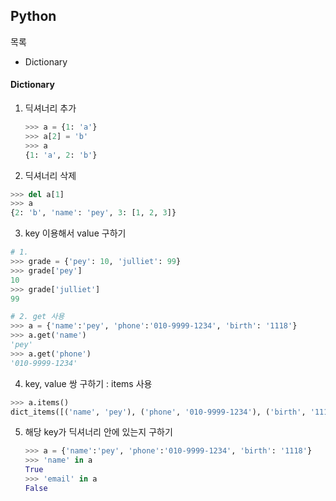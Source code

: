 ## Python

목록

- Dictionary



#### Dictionary

1. 딕셔너리 추가

   ```python
   >>> a = {1: 'a'}
   >>> a[2] = 'b'
   >>> a
   {1: 'a', 2: 'b'}
   ```

2.   딕셔너리 삭제

   ```python
   >>> del a[1]
   >>> a
   {2: 'b', 'name': 'pey', 3: [1, 2, 3]}
   ```

3.  key 이용해서 value 구하기

   ```python
   # 1. 
   >>> grade = {'pey': 10, 'julliet': 99}
   >>> grade['pey']
   10
   >>> grade['julliet']
   99
   
   # 2. get 사용
   >>> a = {'name':'pey', 'phone':'010-9999-1234', 'birth': '1118'}
   >>> a.get('name')
   'pey'
   >>> a.get('phone')
   '010-9999-1234'
   ```

4.  key, value 쌍 구하기 : items 사용

   ```python
   >>> a.items()
   dict_items([('name', 'pey'), ('phone', '010-9999-1234'), ('birth', '1118')])
   ```

5. 해당 key가 딕셔너리 안에 있는지 구하기

   ```python
   >>> a = {'name':'pey', 'phone':'010-9999-1234', 'birth': '1118'}
   >>> 'name' in a
   True
   >>> 'email' in a
   False
   ```











